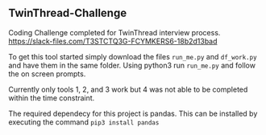 ## TwinThread-Challenge
Coding Challenge completed for TwinThread interview process. https://slack-files.com/T3STCTQ3G-FCYMKERS6-18b2d13bad 

To get this tool started simply download the files ``run_me.py`` and ``df_work.py`` and have them in the same folder. Using python3 run ``run_me.py`` and follow the on screen prompts. 

Currently only tools 1, 2, and 3 work but 4 was not able to be completed within the time constraint. 

The required dependecy for this project is pandas. This can be installed by executing the command ``pip3 install pandas``
